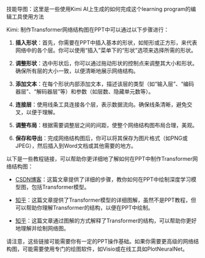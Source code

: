 技能导图：这里是一些使用Kimi AI上生成的如何完成这个learning program的编辑工具使用方法

Kimi: 制作Transformer网络结构图在PPT中可以通过以下步骤进行：

1. **插入形状**：首先，你需要在PPT中插入基本的形状，如矩形或正方形，来代表网络中的各个层。你可以使用“插入”菜单下的“形状”选项来选择所需的形状。

2. **调整形状**：选中形状后，你可以通过拖动形状的控制点来调整其大小和形状。确保所有层的大小一致，以便清晰地展示网络结构。

3. **添加文本**：在每个形状内部添加文本，描述该层的类型（如“输入层”、“编码器层”、“解码器层”等）和参数（如层数、隐藏单元数等）。

4. **连接层**：使用线条工具连接各个层，表示数据流向。确保线条清晰，避免交叉，以便于理解。

5. **调整布局**：根据需要调整层之间的间距，使整个网络结构图布局合理，美观。

6. **保存和导出**：完成网络结构图后，你可以将其保存为图片格式（如PNG或JPEG），然后插入到Word文档或其他需要的地方。

以下是一些教程链接，可以帮助你更详细地了解如何在PPT中制作Transformer网络结构图：

- [CSDN博客](https://blog.csdn.net/weixin_44441009/article/details/114317831)：这篇文章提供了详细的步骤，教你如何在PPT中绘制深度学习模型图，包括Transformer模型。

- [知乎](https://zhuanlan.zhihu.com/p/338817680)：这篇文章提供了Transformer模型的详细图解，虽然不是PPT教程，但可以帮助你理解Transformer的结构，以便在PPT中绘制。

- [知乎](https://zhuanlan.zhihu.com/p/59629215)：这篇文章通过图解的方式解释了Transformer的结构，可以帮助你更好地理解并绘制网络图。

请注意，这些链接可能需要你有一定的PPT操作基础。如果你需要更高级的网络结构图，可能需要使用专门的绘图软件，如Visio或在线工具如PlotNeuralNet。 


